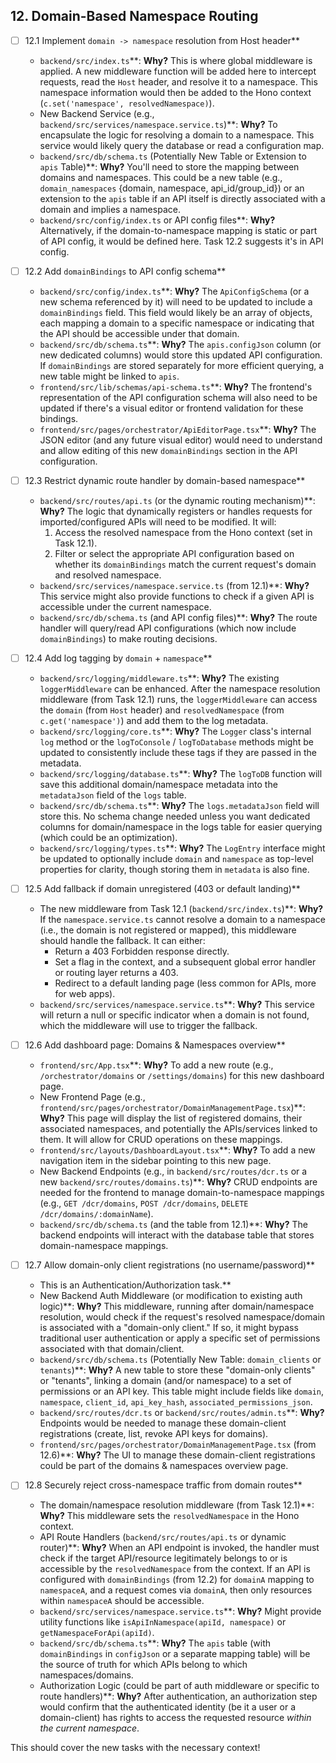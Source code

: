 ## 12. Domain-Based Namespace Routing

- [ ] 12.1 Implement `domain -> namespace` resolution from Host header**
    - `backend/src/index.ts`**: **Why?** This is where global middleware is applied. A new middleware function will be added here to intercept requests, read the `Host` header, and resolve it to a namespace. This namespace information would then be added to the Hono context (`c.set('namespace', resolvedNamespace)`).
    - New Backend Service (e.g., `backend/src/services/namespace.service.ts`)**: **Why?** To encapsulate the logic for resolving a domain to a namespace. This service would likely query the database or read a configuration map.
    - `backend/src/db/schema.ts` (Potentially New Table or Extension to `apis` Table)**: **Why?** You'll need to store the mapping between domains and namespaces. This could be a new table (e.g., `domain_namespaces` {domain, namespace, api_id/group_id}) or an extension to the `apis` table if an API itself is directly associated with a domain and implies a namespace.
    - `backend/src/config/index.ts` or API config files**: **Why?** Alternatively, if the domain-to-namespace mapping is static or part of API config, it would be defined here. Task 12.2 suggests it's in API config.

- [ ] 12.2 Add `domainBindings` to API config schema**
    - `backend/src/config/index.ts`**: **Why?** The `ApiConfigSchema` (or a new schema referenced by it) will need to be updated to include a `domainBindings` field. This field would likely be an array of objects, each mapping a domain to a specific namespace or indicating that the API should be accessible under that domain.
    - `backend/src/db/schema.ts`**: **Why?** The `apis.configJson` column (or new dedicated columns) would store this updated API configuration. If `domainBindings` are stored separately for more efficient querying, a new table might be linked to `apis`.
    - `frontend/src/lib/schemas/api-schema.ts`**: **Why?** The frontend's representation of the API configuration schema will also need to be updated if there's a visual editor or frontend validation for these bindings.
    - `frontend/src/pages/orchestrator/ApiEditorPage.tsx`**: **Why?** The JSON editor (and any future visual editor) would need to understand and allow editing of this new `domainBindings` section in the API configuration.

- [ ] 12.3 Restrict dynamic route handler by domain-based namespace**
    - `backend/src/routes/api.ts` (or the dynamic routing mechanism)**: **Why?** The logic that dynamically registers or handles requests for imported/configured APIs will need to be modified. It will:
        1.  Access the resolved namespace from the Hono context (set in Task 12.1).
        2.  Filter or select the appropriate API configuration based on whether its `domainBindings` match the current request's domain and resolved namespace.
    - `backend/src/services/namespace.service.ts` (from 12.1)**: **Why?** This service might also provide functions to check if a given API is accessible under the current namespace.
    - `backend/src/db/schema.ts` (and API config files)**: **Why?** The route handler will query/read API configurations (which now include `domainBindings`) to make routing decisions.

- [ ] 12.4 Add log tagging by `domain` + `namespace`**
    - `backend/src/logging/middleware.ts`**: **Why?** The existing `loggerMiddleware` can be enhanced. After the namespace resolution middleware (from Task 12.1) runs, the `loggerMiddleware` can access the `domain` (from `Host` header) and `resolvedNamespace` (from `c.get('namespace')`) and add them to the log metadata.
    - `backend/src/logging/core.ts`**: **Why?** The `Logger` class's internal `log` method or the `logToConsole` / `logToDatabase` methods might be updated to consistently include these tags if they are passed in the metadata.
    - `backend/src/logging/database.ts`**: **Why?** The `logToDB` function will save this additional domain/namespace metadata into the `metadataJson` field of the `logs` table.
    - `backend/src/db/schema.ts`**: **Why?** The `logs.metadataJson` field will store this. No schema change needed unless you want dedicated columns for domain/namespace in the logs table for easier querying (which could be an optimization).
    - `backend/src/logging/types.ts`**: **Why?** The `LogEntry` interface might be updated to optionally include `domain` and `namespace` as top-level properties for clarity, though storing them in `metadata` is also fine.

- [ ] 12.5 Add fallback if domain unregistered (403 or default landing)**
    - The new middleware from Task 12.1 (`backend/src/index.ts`)**: **Why?** If the `namespace.service.ts` cannot resolve a domain to a namespace (i.e., the domain is not registered or mapped), this middleware should handle the fallback. It can either:
        *   Return a 403 Forbidden response directly.
        *   Set a flag in the context, and a subsequent global error handler or routing layer returns a 403.
        *   Redirect to a default landing page (less common for APIs, more for web apps).
    - `backend/src/services/namespace.service.ts`**: **Why?** This service will return a null or specific indicator when a domain is not found, which the middleware will use to trigger the fallback.

- [ ] 12.6 Add dashboard page: Domains & Namespaces overview**
    - `frontend/src/App.tsx`**: **Why?** To add a new route (e.g., `/orchestrator/domains` or `/settings/domains`) for this new dashboard page.
    - New Frontend Page (e.g., `frontend/src/pages/orchestrator/DomainManagementPage.tsx`)**: **Why?** This page will display the list of registered domains, their associated namespaces, and potentially the APIs/services linked to them. It will allow for CRUD operations on these mappings.
    - `frontend/src/layouts/DashboardLayout.tsx`**: **Why?** To add a new navigation item in the sidebar pointing to this new page.
    - New Backend Endpoints (e.g., in `backend/src/routes/dcr.ts` or a new `backend/src/routes/domains.ts`)**: **Why?** CRUD endpoints are needed for the frontend to manage domain-to-namespace mappings (e.g., `GET /dcr/domains`, `POST /dcr/domains`, `DELETE /dcr/domains/:domainName`).
    - `backend/src/db/schema.ts` (and the table from 12.1)**: **Why?** The backend endpoints will interact with the database table that stores domain-namespace mappings.

- [ ] 12.7 Allow domain-only client registrations (no username/password)**
    - This is an Authentication/Authorization task.**
    - New Backend Auth Middleware (or modification to existing auth logic)**: **Why?** This middleware, running after domain/namespace resolution, would check if the request's resolved namespace/domain is associated with a "domain-only client." If so, it might bypass traditional user authentication or apply a specific set of permissions associated with that domain/client.
    - `backend/src/db/schema.ts` (Potentially New Table: `domain_clients` or `tenants`)**: **Why?** A new table to store these "domain-only clients" or "tenants", linking a domain (and/or namespace) to a set of permissions or an API key. This table might include fields like `domain`, `namespace`, `client_id`, `api_key_hash`, `associated_permissions_json`.
    - `backend/src/routes/dcr.ts` or `backend/src/routes/admin.ts`**: **Why?** Endpoints would be needed to manage these domain-client registrations (create, list, revoke API keys for domains).
    - `frontend/src/pages/orchestrator/DomainManagementPage.tsx` (from 12.6)**: **Why?** The UI to manage these domain-client registrations could be part of the domains & namespaces overview page.

- [ ] 12.8 Securely reject cross-namespace traffic from domain routes**
    - The domain/namespace resolution middleware (from Task 12.1)**: **Why?** This middleware sets the `resolvedNamespace` in the Hono context.
    - API Route Handlers (`backend/src/routes/api.ts` or dynamic router)**: **Why?** When an API endpoint is invoked, the handler must check if the target API/resource legitimately belongs to or is accessible by the `resolvedNamespace` from the context. If an API is configured with `domainBindings` (from 12.2) for `domainA` mapping to `namespaceA`, and a request comes via `domainA`, then only resources within `namespaceA` should be accessible.
    - `backend/src/services/namespace.service.ts`**: **Why?** Might provide utility functions like `isApiInNamespace(apiId, namespace)` or `getNamespaceForApi(apiId)`.
    - `backend/src/db/schema.ts`**: **Why?** The `apis` table (with `domainBindings` in `configJson` or a separate mapping table) will be the source of truth for which APIs belong to which namespaces/domains.
    - Authorization Logic (could be part of auth middleware or specific to route handlers)**: **Why?** After authentication, an authorization step would confirm that the authenticated identity (be it a user or a domain-client) has rights to access the requested resource *within the current namespace*.

This should cover the new tasks with the necessary context!